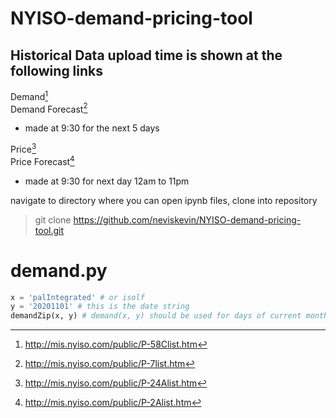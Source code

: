 # NYISO-demand-pricing-tool
## Historical Data upload time is shown at the following links
Demand[^1]    
Demand Forecast[^2]  
   -  made at 9:30 for the next 5 days   

Price[^3]   
Price Forecast[^4]  
   -  made at 9:30 for next day 12am to 11pm   

navigate to directory where you can open ipynb files, clone into repository

> git clone https://github.com/neviskevin/NYISO-demand-pricing-tool.git

# demand.py
```python
x = 'palIntegrated' # or isolf
y = '20201101' # this is the date string
demandZip(x, y) # demand(x, y) should be used for days of current month
```

[^1]: http://mis.nyiso.com/public/P-58Clist.htm
[^2]: http://mis.nyiso.com/public/P-7list.htm
[^3]: http://mis.nyiso.com/public/P-24Alist.htm
[^4]: http://mis.nyiso.com/public/P-2Alist.htm
